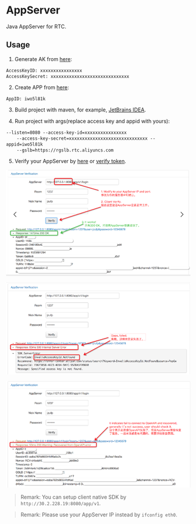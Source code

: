 # AppServer

Java AppServer for RTC.

## Usage

1. Generate AK from [here](https://usercenter.console.aliyun.com/#/manage/ak):

```
AccessKeyID: xxxxxxxxxxxxxxxx
AccessKeySecret: xxxxxxxxxxxxxxxxxxxxxxxxxxxxxx
```

2. Create APP from [here](https://rtc.console.aliyun.com/#/manage):

```
AppID: iwo5l81k
```

3. Build project with maven, for example, [JetBrains IDEA](https://www.jetbrains.com/idea/download/#section=mac).

4. Run project with args(replace access key and appid with yours):

```
--listen=8080 --access-key-id=xxxxxxxxxxxxxxxx
	--access-key-secret=xxxxxxxxxxxxxxxxxxxxxxxxxxxxxx --appid=iwo5l81k
	--gslb=https://rgslb.rtc.aliyuncs.com
```

5. Verify  your AppServer by [here](http://ossrs.net/talks/ng_index.html#/rtc-check?schema=http&host=127.0.0.1&port=8080&path=/app/v1/login&room=1237&user=jzufp&password=12345678) or [verify token](http://ossrs.net/talks/ng_index.html#/token-check).

![AppServer Success](images/app-ok.png)

![AppServer Failed](images/app-failed.png)

![AppServer Error Recovered](images/app-recovered.png)

> Remark: You can setup client native SDK by `http://30.2.228.19:8080/app/v1`.

> Remark: Please use your AppServer IP instead by `ifconfig eth0`.
